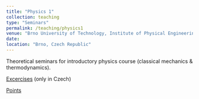 ```yaml
---
title: "Physics 1"
collection: teaching
type: "Seminars"
permalink: /teaching/physics1
venue: "Brno University of Technology, Institute of Physical Engineering and Nanotechnology"
date: 
location: "Brno, Czech Republic"
---
```


Theoretical seminars for introductory physics course (classical mechanics & thermodynamics).

[Excercises](http://physics.fme.vutbr.cz/ufi.php?Action=0&Id=97) (only in Czech)

[Points](http://physics.fme.vutbr.cz/bodyf2)